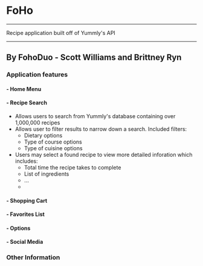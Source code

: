 # FoHo

----

Recipe application built off of Yummly's API

----

## By FohoDuo - Scott Williams and Brittney Ryn

### Application features

#### - Home Menu

#### - Recipe Search
  - Allows users to search from Yummly's database containing over 1,000,000 recipes
  - Allows user to filter results to narrow down a search. Included filters:
    - Dietary options
    - Type of course options
    - Type of cuisine options
  - Users may select a found recipe to view more detailed inforation which includes:
    - Total time the recipe takes to complete
    - List of ingredients
    - ...
    -

#### - Shopping Cart

#### - Favorites List

#### - Options

#### - Social Media

### Other Information
